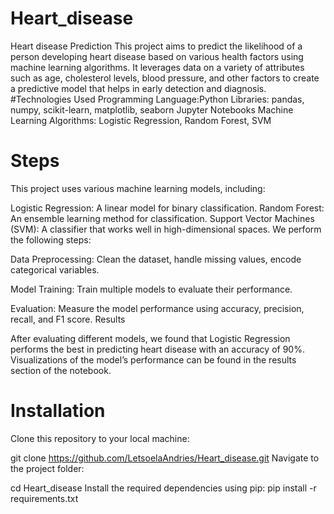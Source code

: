 # Heart_disease
Heart disease Prediction
This project aims to predict the likelihood of a person developing heart disease based on various health factors using machine learning algorithms. It leverages data on a variety of attributes such as age, cholesterol levels, blood pressure, and other factors to create a predictive model that helps in early detection and diagnosis.
#Technologies Used
 Programming Language:Python
Libraries: pandas, numpy, scikit-learn, matplotlib, seaborn
Jupyter Notebooks 
Machine Learning Algorithms: Logistic Regression, Random Forest, SVM
# Steps
This project uses various machine learning models, including:

Logistic Regression: A linear model for binary classification.
Random Forest: An ensemble learning method for classification.
Support Vector Machines (SVM): A classifier that works well in high-dimensional spaces.
We perform the following steps:

Data Preprocessing: Clean the dataset, handle missing values, encode categorical variables.

Model Training: Train multiple models to evaluate their performance.

Evaluation: Measure the model performance using accuracy, precision, recall, and F1 score.
Results

After evaluating different models, we found that Logistic Regression performs the best in predicting heart disease with an accuracy of 90%. Visualizations of the model’s performance can be found in the results section of the notebook.

# Installation
Clone this repository to your local machine:

git clone https://github.com/LetsoelaAndries/Heart_disease.git
Navigate to the project folder:

cd Heart_disease
Install the required dependencies using pip:
pip install -r requirements.txt
